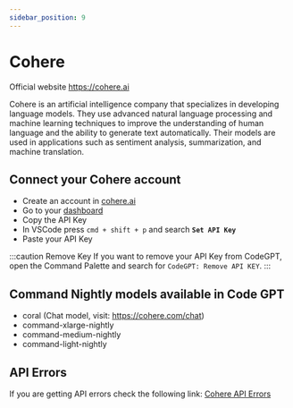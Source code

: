 ```yaml
---
sidebar_position: 9
---
```

# Cohere
Official website https://cohere.ai

Cohere is an artificial intelligence company that specializes in developing language models. They use advanced natural language processing and machine learning techniques to improve the understanding of human language and the ability to generate text automatically. Their models are used in applications such as sentiment analysis, summarization, and machine translation.

## Connect your Cohere account
- Create an account in [cohere.ai](https://cohere.ai/)
- Go to your [dashboard](https://dashboard.cohere.ai/)
- Copy the API Key
- In VSCode press ```cmd + shift + p``` and search **`Set API Key`**
- Paste your API Key

:::caution Remove Key
If you want to remove your API Key from CodeGPT, open the Command Palette and search for `CodeGPT: Remove API KEY`.
:::

## Command Nightly models available in Code GPT
- coral (Chat model, visit: https://cohere.com/chat)
- command-xlarge-nightly
- command-medium-nightly
- command-light-nightly

## API Errors
If you are getting API errors check the following link: [Cohere API Errors](https://docs.cohere.ai/reference/errors)
